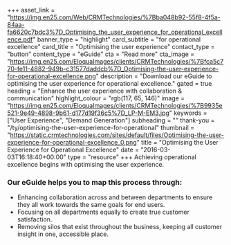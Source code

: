 +++
asset_link = "https://img.en25.com/Web/CRMTechnologies/%7Bba048b92-55f8-4f5a-84aa-fa6620c7bdc3%7D_Optimising_the_user_experience_for_operational_excellence.pdf"
banner_type = "highlight"
card_subtitle = "for operational excellence"
card_title = "Optimising the user experience"
contact_type = "button"
content_type = "eGuide"
cta = "Read more"
cta_image = "https://img.en25.com/EloquaImages/clients/CRMTechnologies/%7Bfca5c770-fe11-4882-949b-c31577daddcb%7D_Optimising-the-user-experience-for-operational-excellence.png"
description = "Download our eGuide to optimising the user experience for operational excellence."
gated = true
heading = "Enhance the user experience with collaboration & communication"
highlight_colour = "rgb(117, 65, 146)"
image = "https://img.en25.com/EloquaImages/clients/CRMTechnologies/%7B9935e521-9e49-4898-9b61-d177d19f36c5%7D_LP-M-EM3.jpg"
keywords = ["User Experience", "Demand Generation"]
subheading = ""
thank-you = "/ty/optimising-the-user-experience-for-operational"
thumbnail = "https://static.crmtechnologies.com/sites/default/files/Optimising-the-user-experience-for-operational-excellence_0.png"
title = "Optimising the User Experience for Operational Excellence"
date = "2016-03-03T16:18:40+00:00"
type = "resource"
+++
Achieving operational excellence begins with optimising the user experience.

### Our eGuide helps you to map this process through: 

* Enhancing collaboration across and between departments to ensure they all work towards the same goals for end users.
* Focusing on all departments equally to create true customer satisfaction.
* Removing silos that exist throughout the business, keeping all customer insight in one, accessible place.
